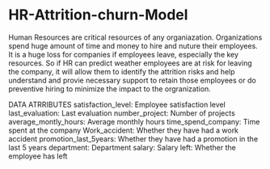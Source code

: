 # HR-Attrition-churn-Model

Human Resources are critical resources of any organiazation. Organizations spend huge amount of time and money to hire
and nuture their employees. It is a huge loss for companies if employees leave, especially the key resources.
So if HR can predict weather employees are at risk for leaving the company, it will allow them to identify the attrition
risks and help understand and provie necessary support to retain those employees or do preventive hiring to minimize the
impact to the orgranization.

DATA ATRRIBUTES
satisfaction_level: Employee satisfaction level
last_evaluation: Last evaluation
number_project: Number of projects
average_montly_hours: Average monthly hours
time_spend_company: Time spent at the company
Work_accident: Whether they have had a work accident
promotion_last_5years: Whether they have had a promotion in the last 5 years
department: Department
salary: Salary
left: Whether the employee has left
